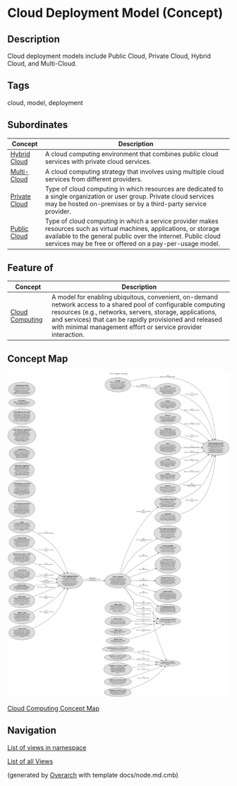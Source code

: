 
# Cloud Deployment Model (Concept)
## Description
Cloud deployment models include Public Cloud, Private Cloud, Hybrid Cloud, and
          Multi-Cloud.


## Tags
cloud, model, deployment
## Subordinates
| Concept | Description |
|---|---|
| [Hybrid Cloud](../../software-development/cloud/hybrid-cloud.md)| A cloud computing environment that combines public cloud services with private cloud services. |
| [Multi-Cloud](../../software-development/cloud/multi-cloud.md)| A cloud computing strategy that involves using multiple cloud services from different providers. |
| [Private Cloud](../../software-development/cloud/private-cloud.md)| Type of cloud computing in which resources are dedicated to a single organization or user group. Private cloud services may be hosted on-premises or by a third-party service provider. |
| [Public Cloud](../../software-development/cloud/public-cloud.md)| Type of cloud computing in which a service provider makes resources such as virtual machines, applications, or storage available to the general public over the internet. Public cloud services may be free or offered on a pay-per-usage model. |
## Feature of
| Concept | Description |
|---|---|
| [Cloud Computing](../../software-development/cloud/cloud-computing.md)| A model for enabling ubiquitous, convenient, on-demand network access to a shared pool of configurable computing resources (e.g., networks, servers, storage, applications, and services) that can be rapidly provisioned and released with minimal management effort or service provider interaction. |

## Concept Map
![Cloud Computing Concept Map](../../software-development/cloud/concept-view.png)

[Cloud Computing Concept Map](../../software-development/cloud/concept-view.md)


## Navigation
[List of views in namespace](./views-in-namespace.md)

[List of all Views](../../views.md)


(generated by [Overarch](https://github.com/soulspace-org/overarch) with template docs/node.md.cmb)
